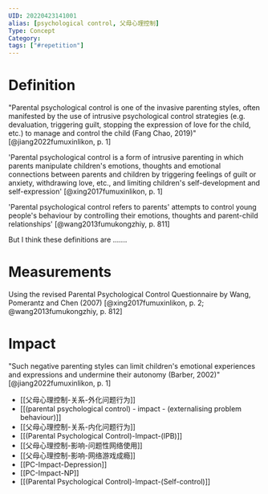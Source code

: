 ```yaml
---
UID: 20220423141001
alias: [psychological control, 父母心理控制]
Type: Concept
Category: 
tags: ["#repetition"]
---
```


# Definition

"Parental psychological control is one of the invasive parenting styles, often manifested by the use of intrusive psychological control strategies (e.g. devaluation, triggering guilt, stopping the expression of love for the child, etc.) to manage and control the child (Fang Chao, 2019)" [@jiang2022fumuxinlikon, p. 1]

'Parental psychological control is a form of intrusive parenting in which parents manipulate children's emotions, thoughts and emotional connections between parents and children by triggering feelings of guilt or anxiety, withdrawing love, etc., and limiting children's self-development and self-expression' [@xing2017fumuxinlikon, p. 1]

'Parental psychological control refers to parents' attempts to control young people's behaviour by controlling their emotions, thoughts and parent-child relationships' [@wang2013fumukongzhiy, p. 811]

But I think these definitions are .......

# Measurements

Using the revised Parental Psychological Control Questionnaire by Wang, Pomerantz and Chen (2007) [@xing2017fumuxinlikon, p. 2; @wang2013fumukongzhiy, p. 812]

# Impact

"Such negative parenting styles can limit children's emotional experiences and expressions and undermine their autonomy (Barber, 2002)" [@jiang2022fumuxinlikon, p. 1]

- [[父母心理控制-关系-外化问题行为]]
- [[(parental psychological control) - impact - (externalising problem behaviour)]]
- [[父母心理控制-关系-内化问题行为]]
- [[(Parental Psychological Control)-Impact-(IPB)]]
- [[父母心理控制-影响-问题性网络使用]]
- [[父母心理控制-影响-网络游戏成瘾]]
- [[PC-Impact-Depression]]
- [[PC-Impact-NP]]
- [[(Parental Psychological Control)-Impact-(Self-control)]]